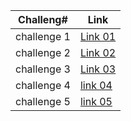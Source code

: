 
Challeng# | Link
---------|---------
challenge 1   |[Link 01](https://github.com/MohammedGhafri/data-structures-and-algorithms-python/blob/master/data_structures_and_algorithms/challenges/array_reverse)
challenge 2   |[Link 02](https://github.com/MohammedGhafri/data-structures-and-algorithms-python/blob/master/data_structures_and_algorithms/challenges/array_shift)
challenge 3   |[Link 03](https://github.com/MohammedGhafri/data-structures-and-algorithms-python/blob/master/data_structures_and_algorithms/challenges/array_binary_search)
challenge 4   |[link 04](https://github.com/MohammedGhafri/data-structures-and-algorithms-python/blob/master/data_structures_and_algorithms/challenges/challenge_four)
challenge 5   |[link 05](https://github.com/MohammedGhafri/data-structures-and-algorithms-python/blob/master/data_structures_and_algorithms/challenges/linked_list)